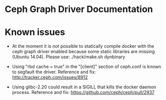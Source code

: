 Ceph Graph Driver Documentation
===============================

# Known issues

 - At the moment it is *not* possible to statically compile docker with
   the ceph graph driver enabled because some static libraries are missing
   (Ubuntu 14.04). Please use: ./hack/make.sh dynbinary

 - Using "rbd cache = true" in the "[client]" section of ceph.conf is known
   to segfault the driver. Reference and fix:
   http://tracker.ceph.com/issues/8912

 - Using glibc-2.20 could result in a SIGILL that kills the docker daemon
   process. Reference and fix:
   https://github.com/ceph/ceph/pull/2937

